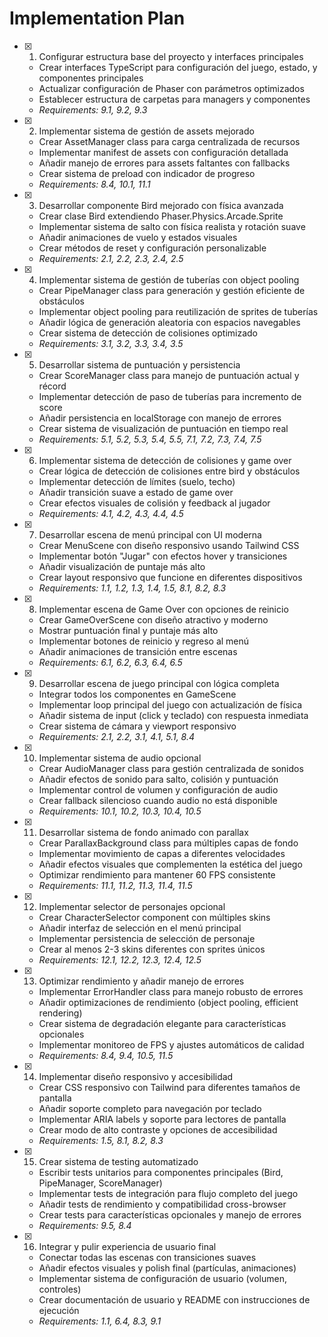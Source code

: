 # Implementation Plan

- [x] 1. Configurar estructura base del proyecto y interfaces principales
  - Crear interfaces TypeScript para configuración del juego, estado, y componentes principales
  - Actualizar configuración de Phaser con parámetros optimizados
  - Establecer estructura de carpetas para managers y componentes
  - _Requirements: 9.1, 9.2, 9.3_

- [x] 2. Implementar sistema de gestión de assets mejorado
  - Crear AssetManager class para carga centralizada de recursos
  - Implementar manifest de assets con configuración detallada
  - Añadir manejo de errores para assets faltantes con fallbacks
  - Crear sistema de preload con indicador de progreso
  - _Requirements: 8.4, 10.1, 11.1_

- [x] 3. Desarrollar componente Bird mejorado con física avanzada
  - Crear clase Bird extendiendo Phaser.Physics.Arcade.Sprite
  - Implementar sistema de salto con física realista y rotación suave
  - Añadir animaciones de vuelo y estados visuales
  - Crear métodos de reset y configuración personalizable
  - _Requirements: 2.1, 2.2, 2.3, 2.4, 2.5_

- [x] 4. Implementar sistema de gestión de tuberías con object pooling
  - Crear PipeManager class para generación y gestión eficiente de obstáculos
  - Implementar object pooling para reutilización de sprites de tuberías
  - Añadir lógica de generación aleatoria con espacios navegables
  - Crear sistema de detección de colisiones optimizado
  - _Requirements: 3.1, 3.2, 3.3, 3.4, 3.5_

- [x] 5. Desarrollar sistema de puntuación y persistencia
  - Crear ScoreManager class para manejo de puntuación actual y récord
  - Implementar detección de paso de tuberías para incremento de score
  - Añadir persistencia en localStorage con manejo de errores
  - Crear sistema de visualización de puntuación en tiempo real
  - _Requirements: 5.1, 5.2, 5.3, 5.4, 5.5, 7.1, 7.2, 7.3, 7.4, 7.5_

- [x] 6. Implementar sistema de detección de colisiones y game over
  - Crear lógica de detección de colisiones entre bird y obstáculos
  - Implementar detección de límites (suelo, techo)
  - Añadir transición suave a estado de game over
  - Crear efectos visuales de colisión y feedback al jugador
  - _Requirements: 4.1, 4.2, 4.3, 4.4, 4.5_

- [x] 7. Desarrollar escena de menú principal con UI moderna
  - Crear MenuScene con diseño responsivo usando Tailwind CSS
  - Implementar botón "Jugar" con efectos hover y transiciones
  - Añadir visualización de puntaje más alto
  - Crear layout responsivo que funcione en diferentes dispositivos
  - _Requirements: 1.1, 1.2, 1.3, 1.4, 1.5, 8.1, 8.2, 8.3_

- [x] 8. Implementar escena de Game Over con opciones de reinicio
  - Crear GameOverScene con diseño atractivo y moderno
  - Mostrar puntuación final y puntaje más alto
  - Implementar botones de reinicio y regreso al menú
  - Añadir animaciones de transición entre escenas
  - _Requirements: 6.1, 6.2, 6.3, 6.4, 6.5_

- [x] 9. Desarrollar escena de juego principal con lógica completa
  - Integrar todos los componentes en GameScene
  - Implementar loop principal del juego con actualización de física
  - Añadir sistema de input (click y teclado) con respuesta inmediata
  - Crear sistema de cámara y viewport responsivo
  - _Requirements: 2.1, 2.2, 3.1, 4.1, 5.1, 8.4_

- [x] 10. Implementar sistema de audio opcional
  - Crear AudioManager class para gestión centralizada de sonidos
  - Añadir efectos de sonido para salto, colisión y puntuación
  - Implementar control de volumen y configuración de audio
  - Crear fallback silencioso cuando audio no está disponible
  - _Requirements: 10.1, 10.2, 10.3, 10.4, 10.5_

- [x] 11. Desarrollar sistema de fondo animado con parallax
  - Crear ParallaxBackground class para múltiples capas de fondo
  - Implementar movimiento de capas a diferentes velocidades
  - Añadir efectos visuales que complementen la estética del juego
  - Optimizar rendimiento para mantener 60 FPS consistente
  - _Requirements: 11.1, 11.2, 11.3, 11.4, 11.5_

- [x] 12. Implementar selector de personajes opcional
  - Crear CharacterSelector component con múltiples skins
  - Añadir interfaz de selección en el menú principal
  - Implementar persistencia de selección de personaje
  - Crear al menos 2-3 skins diferentes con sprites únicos
  - _Requirements: 12.1, 12.2, 12.3, 12.4, 12.5_

- [x] 13. Optimizar rendimiento y añadir manejo de errores
  - Implementar ErrorHandler class para manejo robusto de errores
  - Añadir optimizaciones de rendimiento (object pooling, efficient rendering)
  - Crear sistema de degradación elegante para características opcionales
  - Implementar monitoreo de FPS y ajustes automáticos de calidad
  - _Requirements: 8.4, 9.4, 10.5, 11.5_

- [x] 14. Implementar diseño responsivo y accesibilidad
  - Crear CSS responsivo con Tailwind para diferentes tamaños de pantalla
  - Añadir soporte completo para navegación por teclado
  - Implementar ARIA labels y soporte para lectores de pantalla
  - Crear modo de alto contraste y opciones de accesibilidad
  - _Requirements: 1.5, 8.1, 8.2, 8.3_

- [x] 15. Crear sistema de testing automatizado
  - Escribir tests unitarios para componentes principales (Bird, PipeManager, ScoreManager)
  - Implementar tests de integración para flujo completo del juego
  - Añadir tests de rendimiento y compatibilidad cross-browser
  - Crear tests para características opcionales y manejo de errores
  - _Requirements: 9.5, 8.4_

- [x] 16. Integrar y pulir experiencia de usuario final
  - Conectar todas las escenas con transiciones suaves
  - Añadir efectos visuales y polish final (partículas, animaciones)
  - Implementar sistema de configuración de usuario (volumen, controles)
  - Crear documentación de usuario y README con instrucciones de ejecución
  - _Requirements: 1.1, 6.4, 8.3, 9.1_
